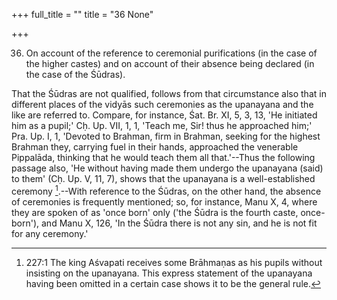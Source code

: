 +++
full_title = ""
title = "36 None"

+++


36. On account of the reference to ceremonial purifications (in the case of the higher castes) and on account of their absence being declared (in the case of the Śūdras).

That the Śūdras are not qualified, follows from that circumstance also that in different places of the vidyās such ceremonies as the upanayana and the like are referred to. Compare, for instance, Śat. Br. XI, 5, 3, 13, 'He initiated him as a pupil;' Cḥ. Up. VII, 1, 1, 'Teach me, Sir! thus he approached him;' Pra. Up. I, 1, 'Devoted to Brahman, firm in Brahman, seeking for the highest Brahman they, carrying fuel in their hands, approached the venerable Pippalāda, thinking that he would teach them all that.'--Thus the following passage also, 'He without having made them undergo the upanayana (said) to them' (Cḥ. Up. V, 11, 7), shows that the upanayana is a well-established ceremony [^fn_229].--With reference to the Śūdras, on the other hand, the absence of ceremonies is frequently mentioned; so, for instance, Manu X, 4, where they are spoken of as 'once born' only ('the Śūdra is the fourth caste, once-born'), and Manu X, 126, 'In the Śūdra there is not any sin, and he is not fit for any ceremony.'

[^fn_229]: 227:1 The king Aśvapati receives some Brāhmaṇas as his pupils without insisting on the upanayana. This express statement of the upanayana having been omitted in a certain case shows it to be the general rule.

